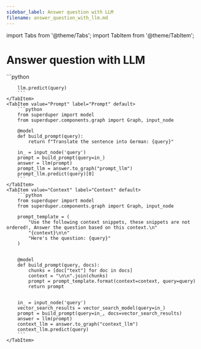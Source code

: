 ```yaml
---
sidebar_label: Answer question with LLM
filename: answer_question_with_llm.md
---
```

import Tabs from '@theme/Tabs';
import TabItem from '@theme/TabItem';


<!-- TABS -->
# Answer question with LLM


<Tabs>
    <TabItem value="No-context" label="No-context" default>
        ```python
        
        llm.predict(query)        
        ```
    </TabItem>
    <TabItem value="Prompt" label="Prompt" default>
        ```python
        from superduper import model
        from superduper.components.graph import Graph, input_node
        
        @model
        def build_prompt(query):
            return f"Translate the sentence into German: {query}"
        
        in_ = input_node('query')
        prompt = build_prompt(query=in_)
        answer = llm(prompt)
        prompt_llm = answer.to_graph("prompt_llm")
        prompt_llm.predict(query)[0]        
        ```
    </TabItem>
    <TabItem value="Context" label="Context" default>
        ```python
        from superduper import model
        from superduper.components.graph import Graph, input_node
        
        prompt_template = (
            "Use the following context snippets, these snippets are not ordered!, Answer the question based on this context.\n"
            "{context}\n\n"
            "Here's the question: {query}"
        )
        
        
        @model
        def build_prompt(query, docs):
            chunks = [doc["text"] for doc in docs]
            context = "\n\n".join(chunks)
            prompt = prompt_template.format(context=context, query=query)
            return prompt
            
        
        in_ = input_node('query')
        vector_search_results = vector_search_model(query=in_)
        prompt = build_prompt(query=in_, docs=vector_search_results)
        answer = llm(prompt)
        context_llm = answer.to_graph("context_llm")
        context_llm.predict(query)        
        ```
    </TabItem>
</Tabs>
